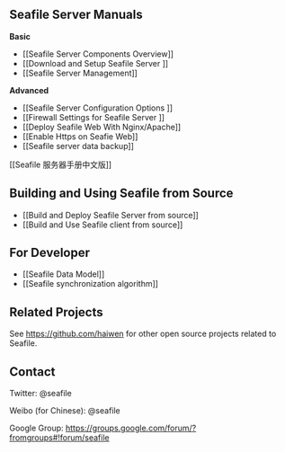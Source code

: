 ## Seafile Server Manuals

**Basic**

* [[Seafile Server Components Overview]]
* [[Download and Setup Seafile Server ]]
* [[Seafile Server Management]]

**Advanced**

* [[Seafile Server Configuration Options ]]
* [[Firewall Settings for Seafile Server ]]
* [[Deploy Seafile Web With Nginx/Apache]]
* [[Enable Https on Seafie Web]]
* [[Seafile server data backup]]


[[Seafile 服务器手册中文版]]

## Building and Using Seafile from Source

* [[Build and Deploy Seafile Server from source]]
* [[Build and Use Seafile client from source]]

## For Developer

* [[Seafile Data Model]]
* [[Seafile synchronization algorithm]]

## Related Projects

See https://github.com/haiwen for other open source projects related to Seafile.

## Contact

Twitter: @seafile

Weibo (for Chinese): @seafile

Google Group: https://groups.google.com/forum/?fromgroups#!forum/seafile
